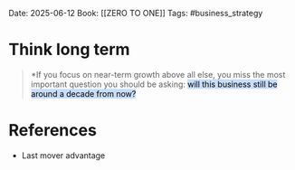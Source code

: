 Date: 2025-06-12
Book: [[ZERO TO ONE]]
Tags: #business_strategy 

# Think long term 

>*If you focus on near-term growth above all else, you miss the most important question you should be asking: <mark style="background: #ADCCFFA6;">will this business still be around a decade from now?</mark>
# References 
- Last mover advantage